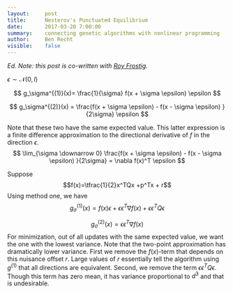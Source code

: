 ```yaml
---
layout:     post
title:      Nesterov's Punctuated Equilibrium
date:       2017-03-20 7:00:00
summary:    connecting genetic algorithms with nonlinear programming
author:     Ben Recht
visible:    false
---
```


*Ed. Note: this post is co-written with [Roy Frostig](https://cs.stanford.edu/~rfrostig/).*

$\epsilon \sim \mathcal{N}(0,I)$

$$
g_\sigma^{(1)}(x)=  \frac{1}{\sigma} f(x + \sigma \epsilon) \epsilon
$$

$$
g_\sigma^{(2)}(x) = \frac{f(x + \sigma \epsilon) - f(x - \sigma \epsilon) }{2\sigma} \epsilon
$$

Note that these two have the same expected value.  This latter expression is a finite difference approximation to the directional derivative of $f$ in the direction $\epsilon$.
$$
\lim_{\sigma \downarrow 0}  \frac{f(x + \sigma \epsilon) - f(x - \sigma \epsilon) }{2\sigma}  = \nabla f(x)^T \epsilon
$$


Suppose
$$f(x)=\tfrac{1}{2}x^TQx +p^Tx + r$$
Using method one, we have
$$
  g_\sigma^{(1)}(x)=  f(x) \epsilon+ \epsilon\epsilon^T\nabla f(x)  +   \epsilon \epsilon^T Q\epsilon
$$

$$
  g_\sigma^{(2)}(x)=    \epsilon\epsilon^T \nabla f(x)
$$
For minimization, out of all updates with the same expected value, we want the one with the lowest variance.  Note that the two-point approximation has dramatically lower variance.
First we remove the $f(x)$-term that depends on this nuisance offset $r$. Large values of $r$ essentially tell the algorithm using $g^{(1)}$ that all directions are equivalent.  Second, we remove the term $\epsilon \epsilon^T Q\epsilon$.  Though this term has zero mean, it has variance proportional to $d^3$ and that is undesirable.
